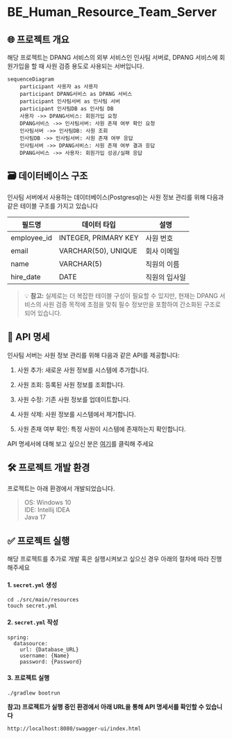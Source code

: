 ﻿# BE_Human_Resource_Team_Server

## 🌐 프로젝트 개요

해당 프로젝트는 DPANG 서비스의 외부 서비스인 인사팀 서버로, DPANG 서비스에 회원가입을 할 때 사원 검증 용도로 사용되는 서버입니다.

```mermaid
sequenceDiagram
    participant 사용자 as 사용자
    participant DPANG서비스 as DPANG 서비스
    participant 인사팀서버 as 인사팀 서버
    participant 인사팀DB as 인사팀 DB
    사용자 ->> DPANG서비스: 회원가입 요청
    DPANG서비스 ->> 인사팀서버: 사원 존재 여부 확인 요청
    인사팀서버 ->> 인사팀DB: 사원 조회
    인사팀DB ->> 인사팀서버: 사원 존재 여부 응답
    인사팀서버 ->> DPANG서비스: 사원 존재 여부 결과 응답
    DPANG서비스 ->> 사용자: 회원가입 성공/실패 응답

```

## 🗃️ 데이터베이스 구조

인사팀 서버에서 사용하는 데이터베이스(Postgresql)는 사원 정보 관리를 위해 다음과 같은 테이블 구조를 가지고 있습니다

| 필드명         | 데이터 타입               | 설명      |
|-------------|----------------------|---------|
| employee_id | INTEGER, PRIMARY KEY | 사원 번호   |
| email       | VARCHAR(50), UNIQUE  | 회사 이메일  |
| name        | VARCHAR(5)           | 직원의 이름  |
| hire_date   | DATE                 | 직원의 입사일 |

> 💡 **참고:** 실제로는 더 복잡한 테이블 구성이 필요할 수 있지만, 현재는 DPANG 서비스의 사원 검증 목적에 초점을 맞춰 필수 정보만을 포함하여 간소화된 구조로 되어 있습니다.

## 📡 API 명세

인사팀 서버는 사원 정보 관리를 위해 다음과 같은 API를 제공합니다:

1. 사원 추가: 새로운 사원 정보를 시스템에 추가합니다.

2. 사원 조회: 등록된 사원 정보를 조회합니다.

3. 사원 수정: 기존 사원 정보를 업데이트합니다.

4. 사원 삭제: 사원 정보를 시스템에서 제거합니다.

5. 사원 존재 여부 확인: 특정 사원이 시스템에 존재하는지 확인합니다.

API 명세서에 대해 보고 싶으신 분은 [여기](https://editor.swagger.io/#/?import=https://github.com/KEA-DPang/BE_Human_Resource_Team_Server/blob/release-v1.1.0/docs/openapi.yaml)를 클릭해 주세요

## 🛠️ 프로젝트 개발 환경

프로젝트는 아래 환경에서 개발되었습니다.

> OS: Windows 10   
> IDE: Intellij IDEA  
> Java 17

## ✅ 프로젝트 실행

해당 프로젝트를 추가로 개발 혹은 실행시켜보고 싶으신 경우 아래의 절차에 따라 진행해주세요

#### 1. `secret.yml` 생성

```commandline
cd ./src/main/resources
touch secret.yml
```

#### 2. `secret.yml` 작성

```text
spring:
  datasource:
    url: {Database_URL}
    username: {Name}
    password: {Password}
```

#### 3. 프로젝트 실행

```commandline
./gradlew bootrun
```

**참고) 프로젝트가 실행 중인 환경에서 아래 URL을 통해 API 명세서를 확인할 수 있습니다**

```commandline
http://localhost:8080/swagger-ui/index.html
```
